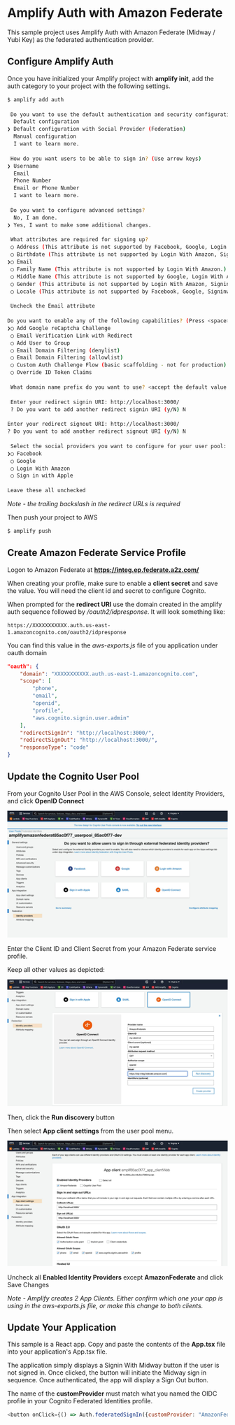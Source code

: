 # Amplify Auth with Amazon Federate

This sample project uses Amplify Auth with Amazon Federate (Midway / Yubi Key) as the federated authentication provider.

## Configure Amplify Auth
Once you have initialized your Amplify project with **amplify init**, add the auth category to your project with the following settings.

```bash
$ amplify add auth

 Do you want to use the default authentication and security configuration? 
  Default configuration 
❯ Default configuration with Social Provider (Federation) 
  Manual configuration 
  I want to learn more. 

 How do you want users to be able to sign in? (Use arrow keys)
❯ Username 
  Email 
  Phone Number 
  Email or Phone Number 
  I want to learn more. 

 Do you want to configure advanced settings? 
  No, I am done. 
❯ Yes, I want to make some additional changes. 

 What attributes are required for signing up? 
 ◯ Address (This attribute is not supported by Facebook, Google, Login With Amazon, Signinwithapple.)
 ◯ Birthdate (This attribute is not supported by Login With Amazon, Signinwithapple.)
❯◯ Email
 ◯ Family Name (This attribute is not supported by Login With Amazon.)
 ◯ Middle Name (This attribute is not supported by Google, Login With Amazon, Signinwithapple.)
 ◯ Gender (This attribute is not supported by Login With Amazon, Signinwithapple.)
 ◯ Locale (This attribute is not supported by Facebook, Google, Signinwithapple.)

 Uncheck the Email attribute

Do you want to enable any of the following capabilities? (Press <space> to select, <a> to toggle all, <i> to invert selection)
❯◯ Add Google reCaptcha Challenge
 ◯ Email Verification Link with Redirect
 ◯ Add User to Group
 ◯ Email Domain Filtering (denylist)
 ◯ Email Domain Filtering (allowlist)
 ◯ Custom Auth Challenge Flow (basic scaffolding - not for production)
 ◯ Override ID Token Claims

 What domain name prefix do you want to use? <accept the default value or specify your own>

 Enter your redirect signin URI: http://localhost:3000/
 ? Do you want to add another redirect signin URI (y/N) N

Enter your redirect signout URI: http://localhost:3000/
? Do you want to add another redirect signout URI (y/N) N

 Select the social providers you want to configure for your user pool: (Press <space> to select, <a> to toggle all, <i> to invert selection)
❯◯ Facebook
 ◯ Google
 ◯ Login With Amazon
 ◯ Sign in with Apple

Leave these all unchecked
```

*Note - the trailing backslash in the redirect URLs is required*

Then push your project to AWS

```bash
$ amplify push
```

## Create Amazon Federate Service Profile

Logon to Amazon Federate at **https://integ.ep.federate.a2z.com/**

When creating your profile, make sure to enable a **client secret** and save the value.  You will need the client id and secret to configure Cognito.

When prompted for the **redirect URI** use the domain created in the amplify auth sequence followed by */oauth2/idpresponse*.   It will look something like:

```
https://XXXXXXXXXXX.auth.us-east-1.amazoncognito.com/oauth2/idpresponse
```

You can find this value in the *aws-exports.js* file of you application under oauth domain

```json
"oauth": {
    "domain": "XXXXXXXXXXX.auth.us-east-1.amazoncognito.com",
    "scope": [
        "phone",
        "email",
        "openid",
        "profile",
        "aws.cognito.signin.user.admin"
    ],
    "redirectSignIn": "http://localhost:3000/",
    "redirectSignOut": "http://localhost:3000/",
    "responseType": "code"
}
```
## Update the Cognito User Pool

From your Cognito User Pool in the AWS Console, select Identity Providers, and click **OpenID Connect**


![Image description](images/identity-providers.jpg)

Enter the Client ID and Client Secret from your Amazon Federate service profile.

Keep all other values as depicted:

![Image description](images/openid-profile.jpg)

Then, click the **Run discovery** button

Then select **App client settings** from the user pool menu.

![Image description](images/app-client.jpg)

Uncheck all **Enabled Identity Providers** except **AmazonFederate** and click Save Changes

*Note - Amplify creates 2 App Clients.  Either confirm which one your app is using in the aws-exports.js file, or make this change to both clients.*

## Update Your Application

This sample is a React app. Copy and paste the contents of the **App.tsx** file into your application's App.tsx file.

The application simply displays a Signin With Midway button if the user is not signed in.  Once clicked, the button will initiate the Midway sign in sequence.  Once authenticated, the app will display a Sign Out button.

The name of the **customProvider** must match what you named the OIDC profile in your Cognito Federated Identities profile.

```javascript
<button onClick={() => Auth.federatedSignIn({customProvider: "AmazonFederate"})}>Signin With Midway</button>
```